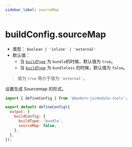 ```yaml
---
sidebar_label: sourceMap
---
```


# buildConfig.sourceMap



* 类型： `boolean | 'inline' | 'external'`
* 默认值：
  + 当 [`buildType`](/docs/apis/config/output/build-config/build-type) 为 `bundle`的时候，默认值为 `true`。
  + 当 [`buildType`](/docs/apis/config/output/build-config/build-type) 为 `bundleless` 的时候，默认值为 `false`。

> 值为 `true` 等价于值为 `'external'`。


设置生成 Sourcemap 的形式。

```js title="modern.config.js"
import { defineConfig } from '@modern-js/module-tools';

export default defineConfig({
  output: {
    buildConfig: {
      buildType: 'bundle',
      sourceMap: false,
    },
  },
});
```

